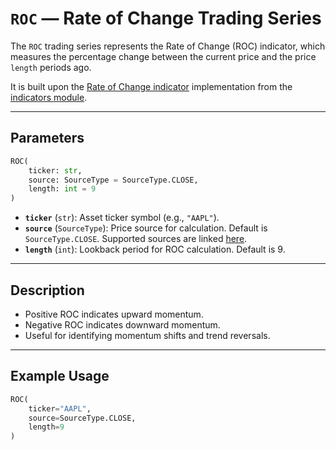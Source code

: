 
# `ROC` — Rate of Change Trading Series

The `ROC` trading series represents the Rate of Change (ROC) indicator, which measures the percentage change between the current price and the price `length` periods ago.

It is built upon the [Rate of Change indicator](https://github.com/DrDanicka/trading_strategy_tester/blob/main/trading_strategy_tester/indicators/momentum/roc.py) implementation from the [indicators module](../indicators.md).

---

## Parameters

```python
ROC(
    ticker: str,
    source: SourceType = SourceType.CLOSE,
    length: int = 9
)
```

- **`ticker`** (`str`): Asset ticker symbol (e.g., `"AAPL"`).
- **`source`** (`SourceType`): Price source for calculation. Default is `SourceType.CLOSE`. Supported sources are linked [here](../enums/source.md).
- **`length`** (`int`): Lookback period for ROC calculation. Default is 9.

---

## Description

- Positive ROC indicates upward momentum.
- Negative ROC indicates downward momentum.
- Useful for identifying momentum shifts and trend reversals.

---

## Example Usage

```python
ROC(
    ticker="AAPL",
    source=SourceType.CLOSE,
    length=9
)
```
